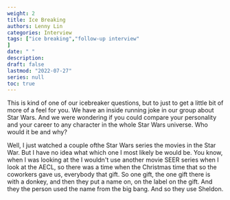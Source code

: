 ```yaml
---
weight: 2
title: Ice Breaking
authors: Lenny Lin
categories: Interview
tags: ["ice breaking","follow-up interview"
]
date: " "
description: 
draft: false
lastmod: "2022-07-27"
series: null
toc: true
---
```




This is kind of one of our icebreaker questions, but to just to get a little bit of more of a feel for you. We have an inside running joke in our group about Star Wars. And we were wondering if you could compare your personality and your career to any character in the whole Star Wars universe. Who would it be and why?

Well, I just watched a couple ofthe Star Wars series the movies in the Star War. But I have no idea what which one I most likely be would be. You know, when I was looking at the I wouldn't use another movie SEER series when I look at the AECL, so there was a time when the Christmas time that so the coworkers gave us, everybody that gift. So one gift, the one gift there is with a donkey, and then they put a name on, on the label on the gift. And they the person used the name from the big bang. And so they use Sheldon. 